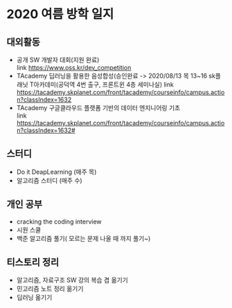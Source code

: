# 2020 여름 방학 일지

## 대외활동
- 공개 SW 개발자 대회(지원 완료)  
link <https://www.oss.kr/dev_competition> 
- TAcademy 딥러닝을 활용한 음성합성(승인완료 -> 2020/08/13 목 13~16 sk플래닛 T아카데미(공덕역 4번 출구, 프론트윈 4층 세미나실)
link <https://tacademy.skplanet.com/front/tacademy/courseinfo/campus.action?classIndex=1632>
- TAcademy 구글클라우드 플랫폼 기반의 데이터 엔지니어링 기초  
link <https://tacademy.skplanet.com/front/tacademy/courseinfo/campus.action?classIndex=1632#>

## 스터디
- Do it DeapLearning (매주 목)
- 알고리즘 스터디 (매주 수)

## 개인 공부
- cracking the coding interview
- 시원 스쿨
- 백준 알고리즘 풀기( 모르는 문제 나올 때 까지 풀기~)

## 티스토리 정리
- 알고리즘, 자료구조 SW 강의 복습 겸 옮기기
- 민고리즘 노트 정리 옮기기
- 딥러닝 옮기기
